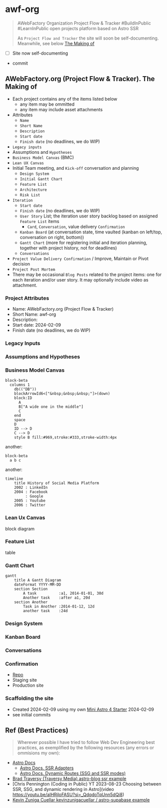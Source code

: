 # awf-org

> AWebFactory Organization Project Flow & Tracker #BuildInPublic #LearnInPublic open projects platform based on Astro SSR
>
> As `Project Flow and Tracker` the site will soon be self-documenting.
> Meanwhile, see below [The Making of](#awebfactoryorg-project-flow--tracker-the-making-of)

- [ ] Site now self-documenting

- commit

## AWebFactory.org (Project Flow & Tracker). The Making of

- Each project contains any of the items listed below
  - any item may be ommitted
  - any item may include asset attachments
- Attributes
  - `Name`
  - `Short Name`
  - `Description`
  - `Start date`
  - `Finish date` (no deadlines, we do WIP)
- `Legacy inputs`
- Assumptions and `Hypotheses`
- `Business Model Canvas` (BMC)
- `Lean UX Canvas`
- Initial Team meeting, and `Kick-off` conversation and planning
  - `Design System`
  - `Initial Gantt Chart`
  - `Feature List`
  - `Architecture`
  - `Risk List`
- `Iteration`
  - `Start date`
  - `Finish date` (no deadlines, we do WIP)
  - `User Story` List; the iteration user story backlog based on assigned `Feature List` items
    - `Card`, `Conversation`, value delivery `Confirmation`
  - `Kanban Board` (at conversation state, time vaulted (kanban on left/top, conversation on right, bottom))
  - `Gantt Chart` (more for registering initial and iteration planning, together with project history, not for deadlines)
  - `Conversations`
- `Project Value Delivery Confirmation` / Improve, Maintain or Pivot decision
- `Project Post Mortem`
- There may be occasional `Blog Posts` related to the project items: one for each iteration and/or user story. It may optionally include video as attachment.

### Project Attributes

- Name: AWebFactory.org (Project Flow & Tracker)
- Short Name: awf-org
- Description:
- Start date: 2024-02-09
- Finish date (no deadlines, we do WIP)

### Legacy Inputs

### Assumptions and Hypotheses

### Business Model Canvas

```mermaid
block-beta
  columns 1
    db(("DB"))
    blockArrowId6<["&nbsp;&nbsp;&nbsp;"]>(down)
    block:ID
      A
      B["A wide one in the middle"]
      C
    end
    space
    D
    ID --> D
    C --> D
    style B fill:#969,stroke:#333,stroke-width:4px
```

another:

```mermaid
block-beta
  a b c
```

another:

```mermaid
timeline
    title History of Social Media Platform
    2002 : LinkedIn
    2004 : Facebook
         : Google
    2005 : Youtube
    2006 : Twitter
```

### Lean Ux Canvas

block diagram

### Feature List

table

### Gantt Chart

```mermaid
gantt
    title A Gantt Diagram
    dateFormat YYYY-MM-DD
    section Section
        A task          :a1, 2014-01-01, 30d
        Another task    :after a1, 20d
    section Another
        Task in Another :2014-01-12, 12d
        another task    :24d
```

### Design System

### Kanban Board

### Conversations

### Confirmation

- [Repo](https://github.com/awebfactory/awf-org)
- Staging site
- Production site

### Scaffolding the site

- Created 2024-02-09 using my own [Mini Astro 4 Starter](https://github.com/victorkane/mini-astro-4-starter) 2024-02-09
- see initial commits

## Ref (Best Practices)

> Wherever possible I have tried to follow Web Dev Engineering best practices, as exemplified by the following resources (any errors or ommisions my own):

- [Astro Docs](https://docs.astro.build/en/getting-started/)
  - [Astro Docs. SSR Adapters](https://docs.astro.build/en/guides/server-side-rendering/)
  - [Astro Docs. Dynamic Routes (SSG and SSR modes)](https://docs.astro.build/en/guides/routing/)
- [Brad Traversy (Traversy Media) astro-blog ssr example](https://github.com/bradtraversy/astro-blog)
- [Chris Pennington (Coding in Public) YT 2023-08-23 Choosing between SSR, SSG, and dynamic rendering in Astro](video https://youtu.be/aIHRjloFASU?si=_QdqdoTqUnn5dQi8)
- [Kevin Zuniga Cuellar kevinzunigacuellar / astro-supabase example](https://github.com/kevinzunigacuellar/astro-supabase)
